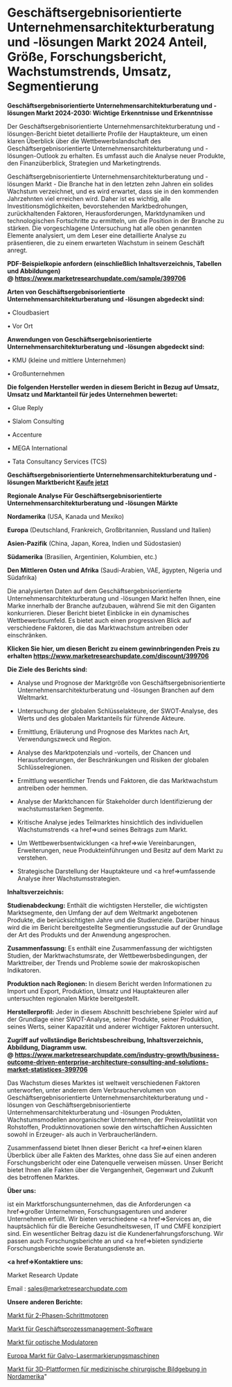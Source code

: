 # Geschäftsergebnisorientierte Unternehmensarchitekturberatung und -lösungen Markt 2024 Anteil, Größe, Forschungsbericht, Wachstumstrends, Umsatz, Segmentierung

<strong>Geschäftsergebnisorientierte Unternehmensarchitekturberatung und -lösungen Markt 2024-2030: Wichtige Erkenntnisse und Erkenntnisse</strong>

Der Geschäftsergebnisorientierte Unternehmensarchitekturberatung und -lösungen-Bericht bietet detaillierte Profile der Hauptakteure, um einen klaren Überblick über die Wettbewerbslandschaft des Geschäftsergebnisorientierte Unternehmensarchitekturberatung und -lösungen-Outlook zu erhalten. Es umfasst auch die Analyse neuer Produkte, den Finanzüberblick, Strategien und Marketingtrends.

Geschäftsergebnisorientierte Unternehmensarchitekturberatung und -lösungen Markt - Die Branche hat in den letzten zehn Jahren ein solides Wachstum verzeichnet, und es wird erwartet, dass sie in den kommenden Jahrzehnten viel erreichen wird. Daher ist es wichtig, alle Investitionsmöglichkeiten, bevorstehenden Marktbedrohungen, zurückhaltenden Faktoren, Herausforderungen, Marktdynamiken und technologischen Fortschritte zu ermitteln, um die Position in der Branche zu stärken. Die vorgeschlagene Untersuchung hat alle oben genannten Elemente analysiert, um dem Leser eine detaillierte Analyse zu präsentieren, die zu einem erwarteten Wachstum in seinem Geschäft anregt.

<strong><b>PDF-Beispielkopie anfordern (einschließlich Inhaltsverzeichnis, Tabellen und Abbildungen) @ </b></strong><strong><a href=https://www.marketresearchupdate.com/sample/399706><strong>https://www.marketresearchupdate.com/sample/399706</u></a></strong></strong>

<strong>Arten von Geschäftsergebnisorientierte Unternehmensarchitekturberatung und -lösungen abgedeckt sind:</strong>

• Cloudbasiert

• Vor Ort

<strong>Anwendungen von Geschäftsergebnisorientierte Unternehmensarchitekturberatung und -lösungen abgedeckt sind:</strong>

• KMU (kleine und mittlere Unternehmen)

• Großunternehmen

<strong>Die folgenden Hersteller werden in diesem Bericht in Bezug auf Umsatz, Umsatz und Marktanteil für jedes Unternehmen bewertet:</strong>

• Glue Reply

• Slalom Consulting

• Accenture

• MEGA International

• Tata Consultancy Services (TCS)

<strong>Geschäftsergebnisorientierte Unternehmensarchitekturberatung und -lösungen Marktbericht <a href=https://www.marketresearchupdate.com/buynow/399706>Kaufe jetzt</a></strong>

<strong>Regionale Analyse Für Geschäftsergebnisorientierte Unternehmensarchitekturberatung und -lösungen Märkte</strong>

<strong>Nordamerika</strong> (USA, Kanada und Mexiko)

<strong>Europa</strong> (Deutschland, Frankreich, Großbritannien, Russland und Italien)

<strong>Asien-Pazifik</strong> (China, Japan, Korea, Indien und Südostasien)

<strong>Südamerika</strong> (Brasilien, Argentinien, Kolumbien, etc.)

<strong>Den Mittleren</strong> <strong>Osten und Afrika</strong> (Saudi-Arabien, VAE, ägypten, Nigeria und Südafrika)

Die analysierten Daten auf dem Geschäftsergebnisorientierte Unternehmensarchitekturberatung und -lösungen Markt helfen Ihnen, eine Marke innerhalb der Branche aufzubauen, während Sie mit den Giganten konkurrieren. Dieser Bericht bietet Einblicke in ein dynamisches Wettbewerbsumfeld. Es bietet auch einen progressiven Blick auf verschiedene Faktoren, die das Marktwachstum antreiben oder einschränken.

<strong>Klicken Sie hier, um diesen Bericht zu einem gewinnbringenden Preis zu erhalten
</strong><strong><a href=https://www.marketresearchupdate.com/discount/399706>https://www.marketresearchupdate.com/discount/399706</b></u></strong></a>

<strong>Die Ziele des Berichts sind:</strong>

- Analyse und Prognose der Marktgröße von Geschäftsergebnisorientierte Unternehmensarchitekturberatung und -lösungen Branchen auf dem Weltmarkt.

- Untersuchung der globalen Schlüsselakteure, der SWOT-Analyse, des Werts und des globalen Marktanteils für führende Akteure.

- Ermittlung, Erläuterung und Prognose des Marktes nach Art, Verwendungszweck und Region.

- Analyse des Marktpotenzials und -vorteils, der Chancen und Herausforderungen, der Beschränkungen und Risiken der globalen Schlüsselregionen.

- Ermittlung wesentlicher Trends und Faktoren, die das Marktwachstum antreiben oder hemmen.

- Analyse der Marktchancen für Stakeholder durch Identifizierung der wachstumsstarken Segmente.

- Kritische Analyse jedes Teilmarktes hinsichtlich des individuellen Wachstumstrends <a href=>und</a> seines Beitrags zum Markt.

- Um Wettbewerbsentwicklungen <a href=>wie</a> Vereinbarungen, Erweiterungen, neue Produkteinführungen und Besitz auf dem Markt zu verstehen.

- Strategische Darstellung der Hauptakteure und <a href=>umfas</a>sende Analyse ihrer Wachstumsstrategien.

<strong>Inhaltsverzeichnis:</strong>

<strong>Studienabdeckung:</strong> Enthält die wichtigsten Hersteller, die wichtigsten Marktsegmente, den Umfang der auf dem Weltmarkt angebotenen Produkte, die berücksichtigten Jahre und die Studienziele. Darüber hinaus wird die im Bericht bereitgestellte Segmentierungsstudie auf der Grundlage der Art des Produkts und der Anwendung angesprochen.

<strong>Zusammenfassung:</strong> Es enthält eine Zusammenfassung der wichtigsten Studien, der Marktwachstumsrate, der Wettbewerbsbedingungen, der Markttreiber, der Trends und Probleme sowie der makroskopischen Indikatoren.

<strong>Produktion nach Regionen:</strong> In diesem Bericht werden Informationen zu Import und Export, Produktion, Umsatz und Hauptakteuren aller untersuchten regionalen Märkte bereitgestellt.

<strong>Herstellerprofil:</strong> Jeder in diesem Abschnitt beschriebene Spieler wird auf der Grundlage einer SWOT-Analyse, seiner Produkte, seiner Produktion, seines Werts, seiner Kapazität und anderer wichtiger Faktoren untersucht.

<strong><b>Zugriff auf vollständige Berichtsbeschreibung, Inhaltsverzeichnis, Abbildung, Diagramm usw. @ </b></strong><strong><a href=https://www.marketresearchupdate.com/industry-growth/business-outcome-driven-enterprise-architecture-consulting-and-solutions-market-statistices-399706>https://www.marketresearchupdate.com/industry-growth/business-outcome-driven-enterprise-architecture-consulting-and-solutions-market-statistices-399706</a></strong>

Das Wachstum dieses Marktes ist weltweit verschiedenen Faktoren unterworfen, unter anderem dem Verbrauchervolumen von Geschäftsergebnisorientierte Unternehmensarchitekturberatung und -lösungen von Geschäftsergebnisorientierte Unternehmensarchitekturberatung und -lösungen Produkten, Wachstumsmodellen anorganischer Unternehmen, der Preisvolatilität von Rohstoffen, Produktinnovationen sowie den wirtschaftlichen Aussichten sowohl in Erzeuger- als auch in Verbraucherländern.

Zusammenfassend bietet Ihnen dieser Bericht <a href=>einen</a> klaren Überblick über alle Fakten des Marktes, ohne dass Sie auf einen anderen Forschungsbericht oder eine Datenquelle verweisen müssen. Unser Bericht bietet Ihnen alle Fakten über die Vergangenheit, Gegenwart und Zukunft des betroffenen Marktes.

<strong>Über uns:</strong>

 ist ein Marktforschungsunternehmen, das die Anforderungen <a href=>großer</a> Unternehmen, Forschungsagenturen und anderer Unternehmen erfüllt. Wir bieten verschiedene <a href=>Services</a> an, die hauptsächlich für die Bereiche Gesundheitswesen, IT und CMFE konzipiert sind. Ein wesentlicher Beitrag dazu ist die Kundenerfahrungsforschung. Wir passen auch Forschungsberichte an und <a href=>bieten</a> syndizierte Forschungsberichte sowie Beratungsdienste an.

<strong><a href=>Kontaktiere uns:</a></strong>

Market Research Update

Email : sales@marketresearchupdate.com

<strong>Unsere anderen Berichte:</strong>

<a href=https://www.linkedin.com/pulse/2-phase-stepper-motors-market-202-what-factors-drive>Markt für 2-Phasen-Schrittmotoren</a>

<a href=https://www.linkedin.com/pulse/business-process-management-software-market-size-analysis>Markt für Geschäftsprozessmanagement-Software</a>

<a href=https://www.linkedin.com/pulse/optical-modulators-market-report-2023-top-company-trends>Markt für optische Modulatoren</a>

<a href=https://www.linkedin.com/pulse/europe-galvo-laser-marking-machine-market-size>Europa Markt für Galvo-Lasermarkierungsmaschinen</a>

<a href=https://www.linkedin.com/pulse/north-america-3d-medical-surgical-imaging-platform-market>Markt für 3D-Plattformen für medizinische chirurgische Bildgebung in Nordamerika</a>"
